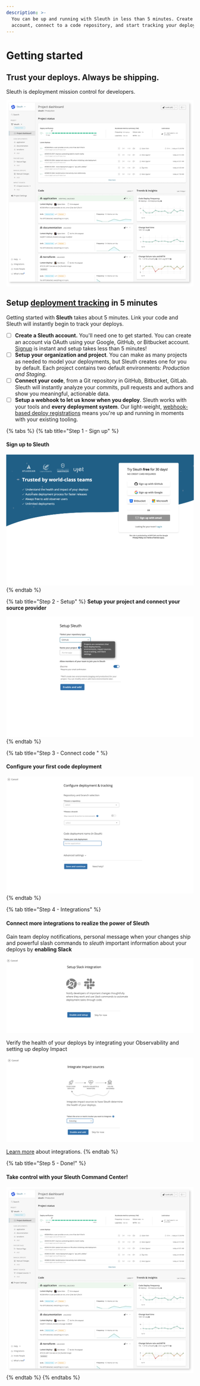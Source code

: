 ```yaml
---
description: >-
  You can be up and running with Sleuth in less than 5 minutes. Create an
  account, connect to a code repository, and start tracking your deploys.
---
```


# Getting started

## Trust your deploys. Always be shipping.

Sleuth is deployment mission control for developers.

![Sleuth&apos;s command center, see your deploys in 5 minutes or less!](.gitbook/assets/shadow_screenshot%20%282%29%20%282%29.png)

## Setup [deployment tracking](modeling-your-deployments/) in 5 minutes

Getting started with **Sleuth** takes about 5 minutes. Link your code and Sleuth will instantly begin to track  your deploys.

* [ ] **Create a Sleuth account.** You'll need one to get started. You can create an account via OAuth using your Google, GitHub, or Bitbucket account. [Signup](https://app.sleuth.io/account/signup/) is instant and setup takes less than 5 minutes! 
* [ ] **Setup your** **organization and project**. You can make as many projects as needed to model your deployments, but Sleuth creates one for you by default. Each project contains two default environments: _Production and Staging_.
* [ ] **Connect your code**, from a Git repository in GitHub, Bitbucket, GitLab. Sleuth will instantly analyze your commits, pull requests and authors and show you meaningful, actionable data.
* [ ] **Setup a webhook to let us know when you deploy**. Sleuth works with your tools and **every deployment system**. Our light-weight, [webhook-based deploy registrations](modeling-your-deployments/code-deployments/how-to-register-a-deploy.md) means you're up and running in moments with your existing tooling.

{% tabs %}
{% tab title="Step 1 - Sign up" %}
#### Sign up to Sleuth

![](.gitbook/assets/signup-sleuth-2021-01-26-15-11-05.png)
{% endtab %}

{% tab title="Step 2 - Setup" %}
**Setup your project and connect your source provider**

![](.gitbook/assets/signup-setup-journeys-figma-2021-01-26-15-18-11.png)
{% endtab %}

{% tab title="Step 3 - Connect code " %}
#### Configure your first code deployment

![](.gitbook/assets/signup-setup-journeys-figma-2021-01-26-15-20-40.png)
{% endtab %}

{% tab title="Step 4 - Integrations" %}
#### Connect more integrations to realize the power of Sleuth

Gain team deploy notifications, personal message when your changes ship and powerful slash commands to _sleuth_ important information about your deploys by **enabling Slack**

![](.gitbook/assets/signup-setup-journeys-figma-2021-01-26-15-26-44.png)

Verify the health of your deploys by integrating your Observability and setting up deploy Impact 

![](.gitbook/assets/signup-setup-journeys-figma-2021-01-26-15-27-06.png)

[Learn more](integrations-1/about-integrations.md) about integrations. 
{% endtab %}

{% tab title="Step 5 - Done!" %}
#### Take control with your Sleuth Command Center!

![](.gitbook/assets/shadow_screenshot%20%282%29%20%281%29.png)
{% endtab %}
{% endtabs %}

